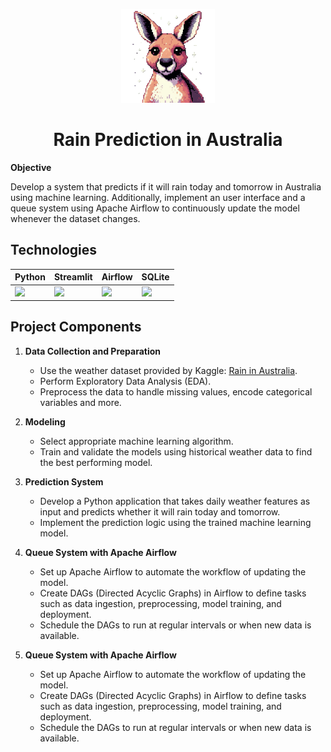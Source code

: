 <p align="center"><img width="150" src="images/kangaroo.png"/></p>
<h1 align="center">Rain Prediction in Australia</h1>

**Objective**

Develop a system that predicts if it will rain today and tomorrow in Australia using machine learning. Additionally, implement an user interface and a queue system using Apache Airflow to continuously update the model whenever the dataset changes.

## Technologies

Python|Streamlit|Airflow|SQLite
---|----|----|----|
<img width="40" src="https://cdn.jsdelivr.net/gh/devicons/devicon@latest/icons/python/python-original.svg" />|<img width="40" src="https://cdn.jsdelivr.net/gh/devicons/devicon@latest/icons/streamlit/streamlit-original.svg" />|<img width="40" src="https://cdn.jsdelivr.net/gh/devicons/devicon@latest/icons/apacheairflow/apacheairflow-original.svg" />|<img width="40" src="https://cdn.jsdelivr.net/gh/devicons/devicon@latest/icons/sqlite/sqlite-original.svg" />

## Project Components

1. **Data Collection and Preparation**
    - Use the weather dataset provided by Kaggle: [Rain in Australia](https://www.kaggle.com/datasets/jsphyg/weather-dataset-rattle-package).
    - Perform Exploratory Data Analysis (EDA).
    - Preprocess the data to handle missing values, encode categorical variables and more.

2. **Modeling**
    - Select appropriate machine learning algorithm.
    - Train and validate the models using historical weather data to find the best performing model.

3. **Prediction System**
    - Develop a Python application that takes daily weather features as input and predicts whether it will rain today and tomorrow.
    - Implement the prediction logic using the trained machine learning model.


4. **Queue System with Apache Airflow**
    - Set up Apache Airflow to automate the workflow of updating the model.
    - Create DAGs (Directed Acyclic Graphs) in Airflow to define tasks such as data ingestion, preprocessing, model training, and deployment.
    - Schedule the DAGs to run at regular intervals or when new data is available.


5. **Queue System with Apache Airflow**
    - Set up Apache Airflow to automate the workflow of updating the model.
    - Create DAGs (Directed Acyclic Graphs) in Airflow to define tasks such as data ingestion, preprocessing, model training, and deployment.
    - Schedule the DAGs to run at regular intervals or when new data is available.
